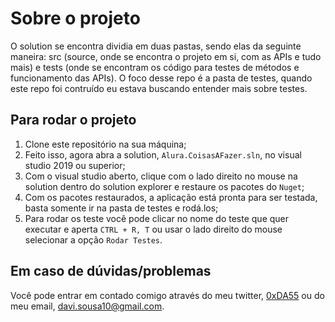 # Sobre o projeto
O solution se encontra dividia em duas pastas, sendo elas da seguinte maneira: src (source, onde se encontra o projeto em si, com as APIs e tudo mais) e tests (onde se encontram os código para testes de métodos e funcionamento das APIs).
O foco desse repo é a pasta de testes, quando este repo foi contruído eu estava buscando entender mais sobre testes.

## Para rodar o projeto
1. Clone este repositório na sua máquina;  
1. Feito isso, agora abra a solution, `Alura.CoisasAFazer.sln`, no visual studio 2019 ou superior;  
1. Com o visual studio aberto, clique com o lado direito no mouse na solution dentro do solution explorer e restaure os pacotes do `Nuget`;  
1. Com os pacotes restaurados, a aplicação está pronta para ser testada, basta somente ir na pasta de testes e rodá.los;  
1. Para rodar os teste você pode clicar no nome do teste que quer executar e aperta `CTRL + R, T` ou usar o lado direito do mouse selecionar a opção `Rodar Testes`. 


## Em caso de dúvidas/problemas
Você pode entrar em contado comigo através do meu twitter, [0xDA55](https://twitter.com/oxda55) ou do meu email, [davi.sousa10@gmail.com](mailto:davi.sousa10@gmail.com).
